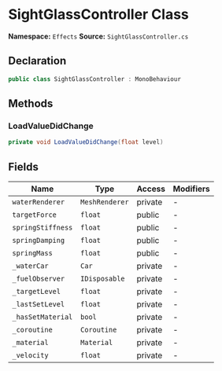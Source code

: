 # SightGlassController Class

**Namespace:** `Effects`
**Source:** `SightGlassController.cs`

## Declaration

```csharp
public class SightGlassController : MonoBehaviour
```

## Methods

### LoadValueDidChange

```csharp
private void LoadValueDidChange(float level)
```

## Fields

| Name | Type | Access | Modifiers |
|------|------|--------|-----------|
| `waterRenderer` | `MeshRenderer` | private | - |
| `targetForce` | `float` | public | - |
| `springStiffness` | `float` | public | - |
| `springDamping` | `float` | public | - |
| `springMass` | `float` | public | - |
| `_waterCar` | `Car` | private | - |
| `_fuelObserver` | `IDisposable` | private | - |
| `_targetLevel` | `float` | private | - |
| `_lastSetLevel` | `float` | private | - |
| `_hasSetMaterial` | `bool` | private | - |
| `_coroutine` | `Coroutine` | private | - |
| `_material` | `Material` | private | - |
| `_velocity` | `float` | private | - |


